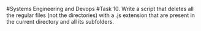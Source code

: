 #Systems Engineering and Devops
#Task 10.
Write a script that deletes all the regular files (not the directories) with a .js extension that are present in the current directory and all its subfolders.

